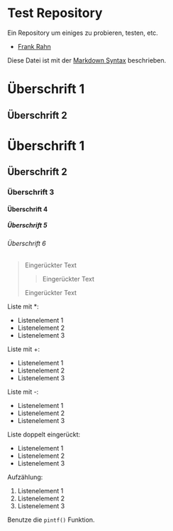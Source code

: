 Test Repository
===============

Ein Repository um einiges zu probieren, testen, etc.
 - [Frank Rahn](http://www.frank-rahn.de "Homepage von Frank Rahn")

Diese Datei ist mit der [Markdown Syntax](http://daringfireball.net/projects/markdown/syntax "Beschreibung der Syntax von Markdown") beschrieben.

Überschrift 1
=============
Überschrift 2
-------------
# Überschrift 1 ################
## Überschrift 2
### Überschrift 3
#### Überschrift 4
##### Überschrift 5
###### Überschrift 6

> Eingerückter Text
>
> > Eingerückter Text
> 
> Eingerückter Text

Liste mit *:

* Listenelement 1
* Listenelement 2
* Listenelement 3

Liste mit +:

+ Listenelement 1
+ Listenelement 2
+ Listenelement 3

Liste mit -:

- Listenelement 1
- Listenelement 2
- Listenelement 3

Liste doppelt eingerückt:
- Listenelement 1
 - Listenelement 2
- Listenelement 3

Aufzählung:

1. Listenelement 1
2. Listenelement 2
3. Listenelement 3

Benutze die `pintf()` Funktion.




